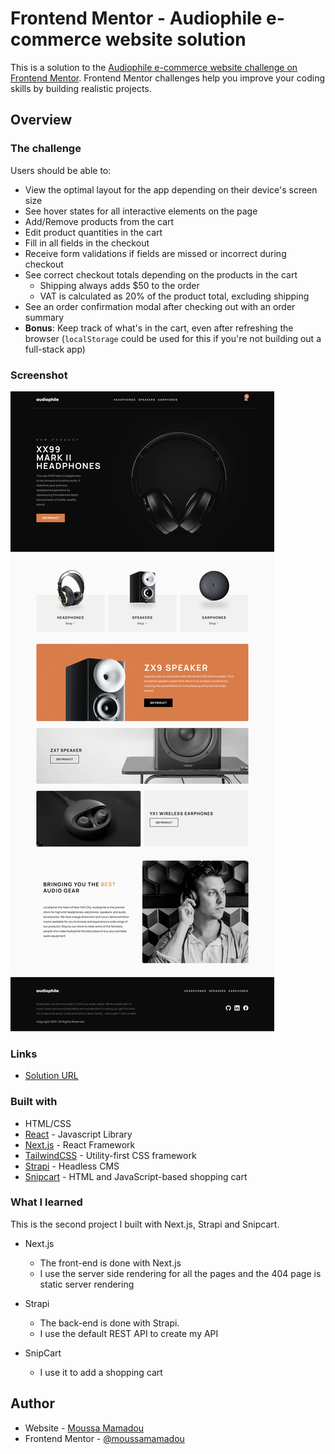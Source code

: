 # Frontend Mentor - Audiophile e-commerce website solution

This is a solution to the [Audiophile e-commerce website challenge on Frontend Mentor](https://www.frontendmentor.io/challenges/audiophile-ecommerce-website-C8cuSd_wx). Frontend Mentor challenges help you improve your coding skills by building realistic projects. 

## Overview

### The challenge

Users should be able to:

- View the optimal layout for the app depending on their device's screen size
- See hover states for all interactive elements on the page
- Add/Remove products from the cart
- Edit product quantities in the cart
- Fill in all fields in the checkout
- Receive form validations if fields are missed or incorrect during checkout
- See correct checkout totals depending on the products in the cart
  - Shipping always adds $50 to the order
  - VAT is calculated as 20% of the product total, excluding shipping
- See an order confirmation modal after checking out with an order summary
- **Bonus**: Keep track of what's in the cart, even after refreshing the browser (`localStorage` could be used for this if you're not building out a full-stack app)

### Screenshot

![](./screenshot.png)

### Links

- [Solution URL](https://audiophile-ecommerce-moussa.netlify.app/)

### Built with

- HTML/CSS 
- [React](https://reactjs.org/) - Javascript Library
- [Next.js](https://nextjs.org/) - React Framework 
- [TailwindCSS](https://tailwindcss.com/) - Utility-first CSS framework
- [Strapi](https://strapi.io/) - Headless CMS 
- [Snipcart](https://snipcart.com/) - HTML and JavaScript-based shopping cart  

### What I learned

This is the second project I built with Next.js, Strapi and Snipcart. 
- Next.js
  - The front-end is done with Next.js
  - I use the server side rendering for all the pages and the 404 page is static server rendering

- Strapi
  - The back-end is done with Strapi.
  - I use the default REST API to create my API

- SnipCart 
  - I use it to add a shopping cart 


## Author

- Website - [Moussa Mamadou](http://www.moussamamadou.com)
- Frontend Mentor - [@moussamamadou](https://www.frontendmentor.io/profile/moussamamadou)

